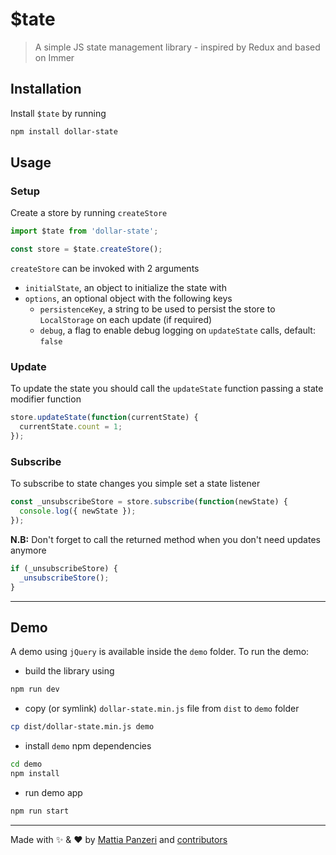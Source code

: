# $tate

> A simple JS state management library - inspired by Redux and based on Immer

## Installation

Install `$tate` by running

```bash
npm install dollar-state
```

## Usage

### Setup

Create a store by running `createStore`

```js
import $tate from 'dollar-state';

const store = $tate.createStore();
```

`createStore` can be invoked with 2 arguments

- `initialState`, an object to initialize the state with
- `options`, an optional object with the following keys
  - `persistenceKey`, a string to be used to persist the store to `LocalStorage` on each update (if required)
  - `debug`, a flag to enable debug logging on `updateState` calls, default: `false`

### Update

To update the state you should call the `updateState` function passing a state modifier function

```js
store.updateState(function(currentState) {
  currentState.count = 1;
});
```

### Subscribe

To subscribe to state changes you simple set a state listener

```js
const _unsubscribeStore = store.subscribe(function(newState) {
  console.log({ newState });
});
```

**N.B:** Don't forget to call the returned method when you don't need updates anymore

```js
if (_unsubscribeStore) {
  _unsubscribeStore();
}
```

---

## Demo

A demo using `jQuery` is available inside the `demo` folder.
To run the demo:

- build the library using

```sh
npm run dev
```

- copy (or symlink) `dollar-state.min.js` file from `dist` to `demo` folder

```sh
cp dist/dollar-state.min.js demo
```

- install `demo` npm dependencies

```sh
cd demo
npm install
```

- run demo app

```sh
npm run start
```

---

Made with :sparkles: & :heart: by [Mattia Panzeri](https://github.com/panz3r) and [contributors](https://github.com/panz3r/dollar-state/graphs/contributors)
